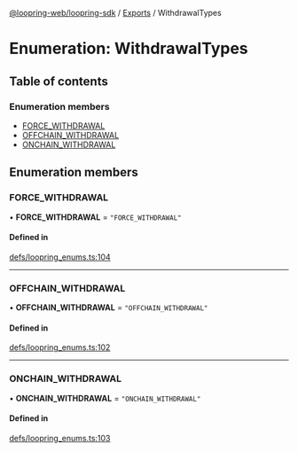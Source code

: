 [@loopring-web/loopring-sdk](../README.md) / [Exports](../modules.md) / WithdrawalTypes

# Enumeration: WithdrawalTypes

## Table of contents

### Enumeration members

- [FORCE\_WITHDRAWAL](WithdrawalTypes.md#force_withdrawal)
- [OFFCHAIN\_WITHDRAWAL](WithdrawalTypes.md#offchain_withdrawal)
- [ONCHAIN\_WITHDRAWAL](WithdrawalTypes.md#onchain_withdrawal)

## Enumeration members

### FORCE\_WITHDRAWAL

• **FORCE\_WITHDRAWAL** = `"FORCE_WITHDRAWAL"`

#### Defined in

[defs/loopring_enums.ts:104](https://github.com/Loopring/loopring_sdk/blob/1830d54/src/defs/loopring_enums.ts#L104)

___

### OFFCHAIN\_WITHDRAWAL

• **OFFCHAIN\_WITHDRAWAL** = `"OFFCHAIN_WITHDRAWAL"`

#### Defined in

[defs/loopring_enums.ts:102](https://github.com/Loopring/loopring_sdk/blob/1830d54/src/defs/loopring_enums.ts#L102)

___

### ONCHAIN\_WITHDRAWAL

• **ONCHAIN\_WITHDRAWAL** = `"ONCHAIN_WITHDRAWAL"`

#### Defined in

[defs/loopring_enums.ts:103](https://github.com/Loopring/loopring_sdk/blob/1830d54/src/defs/loopring_enums.ts#L103)
